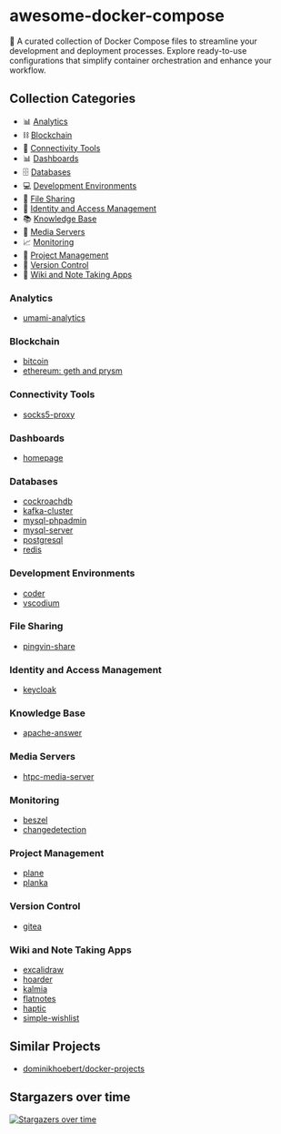 # awesome-docker-compose

:rocket: A curated collection of Docker Compose files to streamline your development and deployment processes. Explore ready-to-use configurations that simplify container orchestration and enhance your workflow.

## Collection Categories

- 📊 [Analytics](#analytics)
- ⛓️ [Blockchain](#blockchain)
- 🔗 [Connectivity Tools](#connectivity-tools)
- 📊 [Dashboards](#dashboards)
- 🗄️ [Databases](#databases)
- 💻 [Development Environments](#development-environments)
- 📁 [File Sharing](#file-sharing)
- 🔑 [Identity and Access Management](#identity-and-access-management)
- 📚 [Knowledge Base](#knowledge-base)
- 🎥 [Media Servers](#media-servers)
- 📈 [Monitoring](#monitoring)
- 📅 [Project Management](#project-management)
- 🔄 [Version Control](#version-control)
- 📝 [Wiki and Note Taking Apps](#wiki-and-note-taking-apps)

### Analytics

- [umami-analytics](./umami-analytics)

### Blockchain

- [bitcoin](./bitcoin)
- [ethereum: geth and prysm](./geth-prysm)

### Connectivity Tools

- [socks5-proxy](./socks5-proxy)

### Dashboards

- [homepage](./homepage)

### Databases

- [cockroachdb](./cockroachdb)
- [kafka-cluster](./kafka-cluster)
- [mysql-phpadmin](./mysql-phpadmin)
- [mysql-server](./mysql-server)
- [postgresql](./postgresql)
- [redis](./redis)

### Development Environments

- [coder](./coder)
- [vscodium](./vscodium)

### File Sharing

- [pingvin-share](./pingvin)

### Identity and Access Management

- [keycloak](./keycloak)

### Knowledge Base

- [apache-answer](./apache-answer)

### Media Servers

- [htpc-media-server](./htpc-media-server/)

### Monitoring

- [beszel](./beszel)
- [changedetection](./changedetection)

### Project Management

- [plane](./plane)
- [planka](./planka)

### Version Control

- [gitea](./gitea)

### Wiki and Note Taking Apps

- [excalidraw](./excalidraw)
- [hoarder](./hoarder)
- [kalmia](./kalmia)
- [flatnotes](./flatnotes)
- [haptic](./haptic)
- [simple-wishlist](./simple-wishlist)

## Similar Projects

- [dominikhoebert/docker-projects](https://github.com/dominikhoebert/docker-projects)

## Stargazers over time

[![Stargazers over time](https://starchart.cc/ruanbekker/awesome-docker-compose.svg)](https://starchart.cc/ruanbekker/awesome-docker-compose)
